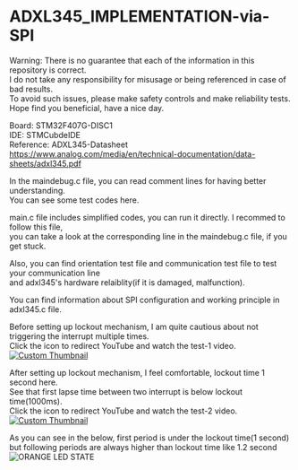 # ADXL345_IMPLEMENTATION-via-SPI

Warning: There is no guarantee that each of the information in this repository is correct.                              
I do not take any responsibility for misusage or being referenced in case of bad results.                  
To avoid such issues, please make safety controls and make reliability tests.                      
Hope find you beneficial, have a nice day.    


Board: STM32F407G-DISC1            
IDE: STMCubdeIDE                                  
Reference: ADXL345-Datasheet
https://www.analog.com/media/en/technical-documentation/data-sheets/adxl345.pdf

In the maindebug.c file, you can  read comment lines for having better understanding.                    
You can see some test codes here.                 

main.c file includes simplified codes, you can run it directly. I recommed to follow this file,               
you can take a look at the corresponding line in the maindebug.c file, if you get stuck.                   
 
Also, you can find orientation test file and communication test file to test your communication line             
and adxl345's hardware relaiblity(if it is damaged, malfunction).          

You can find information about SPI configuration and working principle in adxl345.c file.
                                                              
                                                              
                                                                                    
                                                                            
Before setting up lockout mechanism, I am quite cautious about not triggering the interrupt multiple times.                                        
Click the icon to redirect YouTube and watch the test-1 video.                                           
[![Custom Thumbnail](https://github.com/KhansokhuaBugrahan/ADXL345_IMPLEMENTATION-via-SPI/blob/main/gif.gif)](https://www.youtube.com/watch?v=JeKnpv8_L8A)














After setting up lockout mechanism, I feel comfortable, lockout time 1 second here.                                                      
See that first lapse time between two interrupt is below lockout time(1000ms).                                                                           
Click the icon to redirect YouTube and watch the test-2 video.                                                           
[![Custom Thumbnail](https://github.com/KhansokhuaBugrahan/ADXL345_IMPLEMENTATION-via-SPI/blob/main/gif.gif)](https://www.youtube.com/watch?v=XMO4NOZyLm0)

As you can see in the below, first period is  under the lockout time(1 second)                                                             
but following periods are always higher than lockout time like 1.2 second                                         
![ORANGE LED STATE](https://github.com/KhansokhuaBugrahan/ADXL345_IMPLEMENTATION-via-SPI/blob/main/orangeLED.png "Optional Tooltip")

